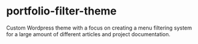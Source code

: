 # portfolio-filter-theme
Custom Wordpress theme with a focus on creating a menu filtering system for a large amount of different articles and project documentation.
